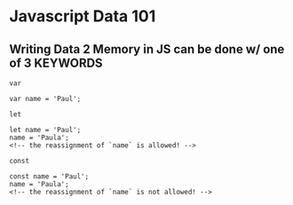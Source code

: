 # Javascript Data 101

## Writing Data 2 Memory in JS can be done w/ one of 3 KEYWORDS



<!-- avoid `var` !!! -->
`var`
```
var name = 'Paul';
```




<!-- this variable can be reassigned -->
`let`
```
let name = 'Paul';
name = 'Paula'; 
<!-- the reassignment of `name` is allowed! -->

```




<!-- contstant -->
<!-- this variable cannot be reassigned -->
`const` 
```
const name = 'Paul';
name = 'Paula'; 
<!-- the reassignment of `name` is not allowed! -->
```

